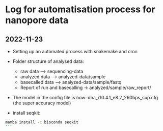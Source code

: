 # Log for automatisation process for nanopore data

## 2022-11-23

* Setting up an automated process with snakemake and cron
* Folder structure of analysed data:
	* raw data --> sequencing-data
	* analyzed data --> analyzed-data/sample
	* basecalled data --> analyzed-data/sample/fastq
	* Report of run and basecalling -> analyzed/sample/raw_report/

* The model in the config file is now: dna_r10.4.1_e8.2_260bps_sup.cfg (the super accuracy model)

* install seqkit:
````bash
mamba install -c bioconda seqkit
```

